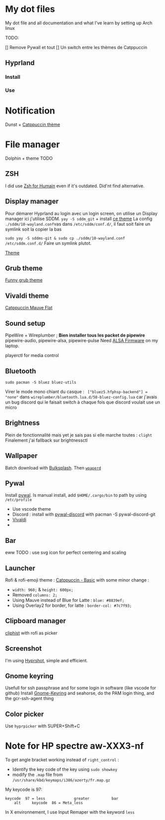 # My dot files 
My dot file and all documentation and what I've learn by setting up Arch linux

TODO:

[] Remove Pywall et tout 
[] Un switch entre les thèmes de Catppuccin

## Hyprland 
### Install
### Use

# Notification 
Dunst + [Catppuccin thème](https://draculatheme.com/dunst)

# File manager 
Dolphin + theme
TODO 

## ZSH 
I did use [Zsh for Humain](https://github.com/romkatv/zsh4humans) even if it's outdated. Did'nt find alternative.


## Display manager
Pour démarer Hyprland au login avec un login screen, on utilise un Display manager ici j'utilise SDDM. `yay -S sddm_git` + install [ce theme](https://github.com/aczw/sddm-theme-corners)
La config `./sddm/10-wayland.conf`vas dans `/etc/sddm/conf.d/`, il faut soit faire un symlink soit la copier la bas

`sudo yay -S sddms-git & sudo cp ./sddm/10-wayland.conf /etc/sddm.conf.d/`
Faire un symlink plutot.

[Theme](https://github.com/catppuccin/sddm)

## Grub theme 
[Funny grub theme](https://github.com/Lxtharia/minegrub-theme)

## Vivaldi theme
[Catppuccin Mauve Flat](https://github.com/catppuccin/vivaldi)

## Sound setup
PipeWire + Wireplumber ; **Bien installer tous les packet de pipewire** pipewire-audio, pipewire-alsa, pipewire-pulse
Need [ALSA Firmware](https://wiki.archlinux.org/title/Advanced_Linux_Sound_Architecture#ALSA_firmware) on my laptop.

playerctl for media control

## Bluetooth
`sudo pacman -S bluez bluez-utils`

Virer le mode mono chiant du casque : ` ["bluez5.hfphsp-backend"] = "none"` dans `wireplumber/bluetooth.lua.d/50-bluez-config.lua` car j'avais un bug discord qui le faisait switch à chaque fois que discord voulait use un micro

## Brightness
Plein de fonctionnalité mais yet je sais pas si elle marche toutes : `clight`
Finalement j'ai fallback sur brightnessctl 

## Wallpaper
Batch download with [Bulksplash](https://github.com/MehediH/Bulksplash). Then [`wpaperd`](https://github.com/danyspin97/wpaperd)

## Pywal
Install [pywal](https://github.com/dylanaraps/pywal). Is manual install, add  `$HOME/.cargo/bin` to path by using `/etc/profile`
- Use vscode theme 
- Discord : install with [pywal-discord](https://github.com/FilipLitwora/pywal-discord) with pacman -S pywal-discord-git
- [Vivaldi](https://github.com/errornonamer/wal-vivaldi) 
- 

## Bar 
eww
TODO : use svg icon for perfect centering and scaling 

## Launcher
Rofi & rofi-emoji
theme : [Catppuccin - Basic](https://github.com/catppuccin/rofi/tree/main/basic) with some minor change : 
- `width: 960;` & `height: 600px;`
- Removed `columns: 2;`
- Using Mauve instead of Blue for Latte :  `blue: #8839ef;`
- Using Overlay2 for border, for latte : `border-col: #7c7f93;`

## Clipboard manager 
[cliphist](https://github.com/sentriz/cliphist) with rofi as picker

## Screenshot
I'm using [Hyprshot](https://github.com/Gustash/Hyprshot), simple and efficient. 


## Gnome keyring
Usefull for ssh passphrase and for some login in software (like vscode for github)
Install [Gnome-Keyring](https://wiki.archlinux.org/title/GNOME/Keyring) and seahorse, do the PAM login thing, and the gcr-ssh-agent thing

## Color picker 
Use `hyprpicker` with SUPER+Shift+C


# Note for HP spectre aw-XXX3-nf
To get angle bracket working instead of `right_control` : 
* Identify the key code of the key using `sudo showkey`
* modify the `.map` file from `/usr/share/kbd/keymaps/i386/azerty/fr.map.gz`

My keycode is 97: 
```
keycode  97 = less             greater          bar             
	alt     keycode  86 = Meta_less   
```

In X environnement, I use Input Remaper with the keyword `less`


